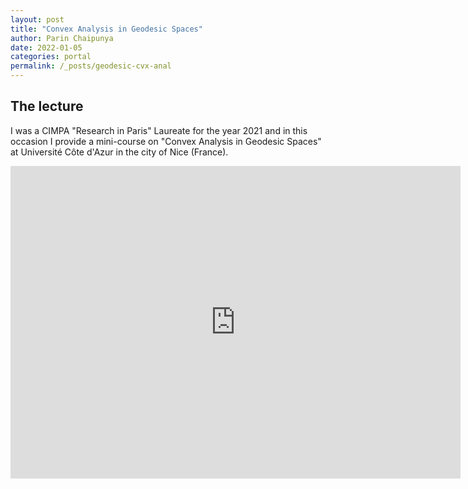 ```yaml
---
layout: post
title: "Convex Analysis in Geodesic Spaces"
author: Parin Chaipunya
date: 2022-01-05
categories: portal
permalink: /_posts/geodesic-cvx-anal
---
```


<!-- Google tag (gtag.js) -->
<script async src="https://www.googletagmanager.com/gtag/js?id=G-YDJ2EH8F91"></script>
<script>
  window.dataLayer = window.dataLayer || [];
  function gtag(){dataLayer.push(arguments);}
  gtag('js', new Date());

  gtag('config', 'G-YDJ2EH8F91');
</script>

## The lecture

I was a CIMPA "Research in Paris" Laureate for the year 2021 and in this occasion I provide a mini-course on "Convex Analysis in Geodesic Spaces" at Université Côte d'Azur in the city of Nice (France).

<iframe width="720" height="500" src="https://www.youtube.com/embed/videoseries?si=V2zdJ7iPA0a1EZDq&amp;list=PLNolDLo1S5yE3jUFjZJAevBu8wflh_LiW" title="YouTube video player" frameborder="0" allow="accelerometer; autoplay; clipboard-write; encrypted-media; gyroscope; picture-in-picture; web-share" referrerpolicy="strict-origin-when-cross-origin" allowfullscreen></iframe>
